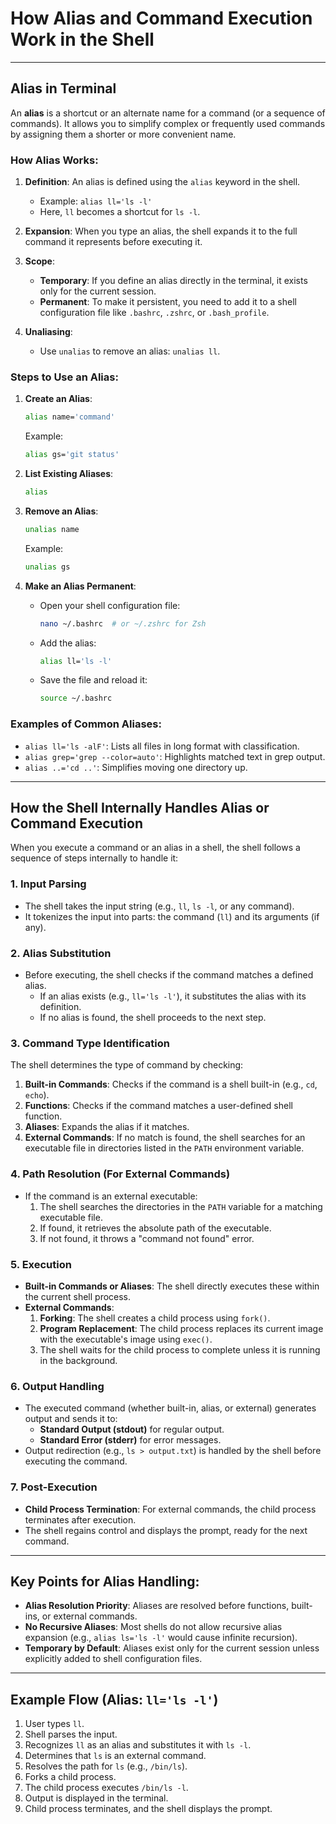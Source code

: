 # How Alias and Command Execution Work in the Shell

---

## **Alias in Terminal**

An **alias** is a shortcut or an alternate name for a command (or a sequence of commands). It allows you to simplify complex or frequently used commands by assigning them a shorter or more convenient name.

### **How Alias Works:**

1. **Definition**: An alias is defined using the `alias` keyword in the shell.

   - Example: `alias ll='ls -l'`
   - Here, `ll` becomes a shortcut for `ls -l`.

2. **Expansion**: When you type an alias, the shell expands it to the full command it represents before executing it.

3. **Scope**:

   - **Temporary**: If you define an alias directly in the terminal, it exists only for the current session.
   - **Permanent**: To make it persistent, you need to add it to a shell configuration file like `.bashrc`, `.zshrc`, or `.bash_profile`.

4. **Unaliasing**:
   - Use `unalias` to remove an alias: `unalias ll`.

### **Steps to Use an Alias:**

1. **Create an Alias**:

   ```bash
   alias name='command'
   ```

   Example:

   ```bash
   alias gs='git status'
   ```

2. **List Existing Aliases**:

   ```bash
   alias
   ```

3. **Remove an Alias**:

   ```bash
   unalias name
   ```

   Example:

   ```bash
   unalias gs
   ```

4. **Make an Alias Permanent**:
   - Open your shell configuration file:
     ```bash
     nano ~/.bashrc  # or ~/.zshrc for Zsh
     ```
   - Add the alias:
     ```bash
     alias ll='ls -l'
     ```
   - Save the file and reload it:
     ```bash
     source ~/.bashrc
     ```

### **Examples of Common Aliases**:

- `alias ll='ls -alF'`: Lists all files in long format with classification.
- `alias grep='grep --color=auto'`: Highlights matched text in grep output.
- `alias ..='cd ..'`: Simplifies moving one directory up.

---

## **How the Shell Internally Handles Alias or Command Execution**

When you execute a command or an alias in a shell, the shell follows a sequence of steps internally to handle it:

### **1. Input Parsing**

- The shell takes the input string (e.g., `ll`, `ls -l`, or any command).
- It tokenizes the input into parts: the command (`ll`) and its arguments (if any).

### **2. Alias Substitution**

- Before executing, the shell checks if the command matches a defined alias.
  - If an alias exists (e.g., `ll='ls -l'`), it substitutes the alias with its definition.
  - If no alias is found, the shell proceeds to the next step.

### **3. Command Type Identification**

The shell determines the type of command by checking:

1. **Built-in Commands**: Checks if the command is a shell built-in (e.g., `cd`, `echo`).
2. **Functions**: Checks if the command matches a user-defined shell function.
3. **Aliases**: Expands the alias if it matches.
4. **External Commands**: If no match is found, the shell searches for an executable file in directories listed in the `PATH` environment variable.

### **4. Path Resolution (For External Commands)**

- If the command is an external executable:
  1. The shell searches the directories in the `PATH` variable for a matching executable file.
  2. If found, it retrieves the absolute path of the executable.
  3. If not found, it throws a "command not found" error.

### **5. Execution**

- **Built-in Commands or Aliases**: The shell directly executes these within the current shell process.
- **External Commands**:
  1. **Forking**: The shell creates a child process using `fork()`.
  2. **Program Replacement**: The child process replaces its current image with the executable's image using `exec()`.
  3. The shell waits for the child process to complete unless it is running in the background.

### **6. Output Handling**

- The executed command (whether built-in, alias, or external) generates output and sends it to:
  - **Standard Output (stdout)** for regular output.
  - **Standard Error (stderr)** for error messages.
- Output redirection (e.g., `ls > output.txt`) is handled by the shell before executing the command.

### **7. Post-Execution**

- **Child Process Termination**: For external commands, the child process terminates after execution.
- The shell regains control and displays the prompt, ready for the next command.

---

## **Key Points for Alias Handling:**

- **Alias Resolution Priority**: Aliases are resolved before functions, built-ins, or external commands.
- **No Recursive Aliases**: Most shells do not allow recursive alias expansion (e.g., `alias ls='ls -l'` would cause infinite recursion).
- **Temporary by Default**: Aliases exist only for the current session unless explicitly added to shell configuration files.

---

## **Example Flow (Alias: `ll='ls -l'`)**

1. User types `ll`.
2. Shell parses the input.
3. Recognizes `ll` as an alias and substitutes it with `ls -l`.
4. Determines that `ls` is an external command.
5. Resolves the path for `ls` (e.g., `/bin/ls`).
6. Forks a child process.
7. The child process executes `/bin/ls -l`.
8. Output is displayed in the terminal.
9. Child process terminates, and the shell displays the prompt.
